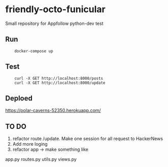 # friendly-octo-funicular
Small repository for Appfollow python-dev test

## Run
```
    docker-compose up
```
## Test
```
    curl -X GET http://localhost:8000/posts
    curl -X GET http://localhost:8000/update
```
## Deploed
https://polar-caverns-52350.herokuapp.com/
## TO DO
1. refactor route /update. Make one session for all request to HackerNews
2. Add more loging
2. refactor app -> make something like

app.py
routes.py
utils.py
views.py

